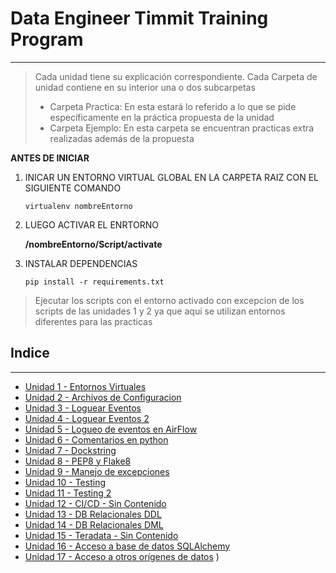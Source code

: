 # Data Engineer Timmit Training Program
----
>Cada unidad tiene su explicación correspondiente.
>Cada Carpeta de unidad contiene en su interior una o dos subcarpetas
>
> * Carpeta Practica: En esta estará lo referido a lo que se pide específicamente en la práctica propuesta de la unidad
> * Carpeta Ejemplo: En esta carpeta se encuentran practicas extra realizadas además de la propuesta

**ANTES DE INICIAR**
1) INICAR UN ENTORNO VIRTUAL GLOBAL EN LA CARPETA RAIZ CON EL SIGUIENTE 
   COMANDO

   <code>virtualenv nombreEntorno</code>

2) LUEGO ACTIVAR EL ENRTORNO

   **/nombreEntorno/Script/activate**

3) INSTALAR DEPENDENCIAS
   
   <code>pip install -r requirements.txt</code>

>Ejecutar los scripts con el entorno activado con excepcion de los scripts de las unidades 1 y 2 ya que aqui se utilizan entornos diferentes para las practicas

## Indice
----
* [Unidad 1 - Entornos Virtuales](https://github.com/alego125/timmit-data-engineer-by-alkemy/tree/develop/Unidad%201)
* [Unidad 2 - Archivos de Configuracion](https://github.com/alego125/timmit-data-engineer-by-alkemy/tree/develop/Unidad%201)
* [Unidad 3 - Loguear Eventos](https://github.com/alego125/timmit-data-engineer-by-alkemy/tree/develop/Unidad%203)
* [Unidad 4 - Loguear Eventos 2](https://github.com/alego125/timmit-data-engineer-by-alkemy/tree/develop/Unidad%204)
* [Unidad 5 - Logueo de eventos en AirFlow](https://github.com/alego125/timmit-data-engineer-by-alkemy/tree/develop/Unidad%205)
* [Unidad 6 - Comentarios en python](https://github.com/alego125/timmit-data-engineer-by-alkemy/tree/develop/Unidad%206)
* [Unidad 7 - Dockstring](https://github.com/alego125/timmit-data-engineer-by-alkemy/tree/develop/Unidad%207)
* [Unidad 8 - PEP8 y Flake8](https://github.com/alego125/timmit-data-engineer-by-alkemy/tree/develop/Unidad%208)
* [Unidad 9 - Manejo de excepciones](https://github.com/alego125/timmit-data-engineer-by-alkemy/tree/develop/Unidad%209)
* [Unidad 10 - Testing](https://github.com/alego125/timmit-data-engineer-by-alkemy/tree/develop/Unidad%2010)
* [Unidad 11 - Testing 2](https://github.com/alego125/timmit-data-engineer-by-alkemy/tree/develop/Unidad%2011)
* [Unidad 12 - CI/CD - Sin Contenido]()
* [Unidad 13 - DB Relacionales DDL](https://github.com/alego125/timmit-data-engineer-by-alkemy/tree/develop/Unidad%2013)
* [Unidad 14 - DB Relacionales DML](https://github.com/alego125/timmit-data-engineer-by-alkemy/tree/develop/Unidad%2014)
* [Unidad 15 - Teradata - Sin Contenido]()
* [Unidad 16 - Acceso a base de datos SQLAlchemy](https://github.com/alego125/timmit-data-engineer-by-alkemy/tree/develop/Unidad%2016)
* [Unidad 17 - Acceso a otros orígenes de datos](https://github.com/alego125/timmit-data-engineer-by-alkemy/tree/main/Unidad%2017)
)
